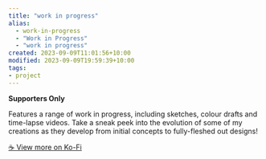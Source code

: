 ```yaml
---
title: "work in progress"
alias:
  - work-in-progress
  - "Work in Progress"
  - "work in progress"
created: 2023-09-09T11:01:56+10:00
modified: 2023-09-09T19:59:39+10:00
tags:
- project
---
```


**Supporters Only** 

Features a range of work in progress, including sketches, colour drafts and time-lapse videos. Take a sneak peek into the evolution of some of my creations as they develop from initial concepts to fully-fleshed out designs!

[☕️ View more on Ko-Fi](https://ko-fi.com/album/-WIP-V7V3KQD20)